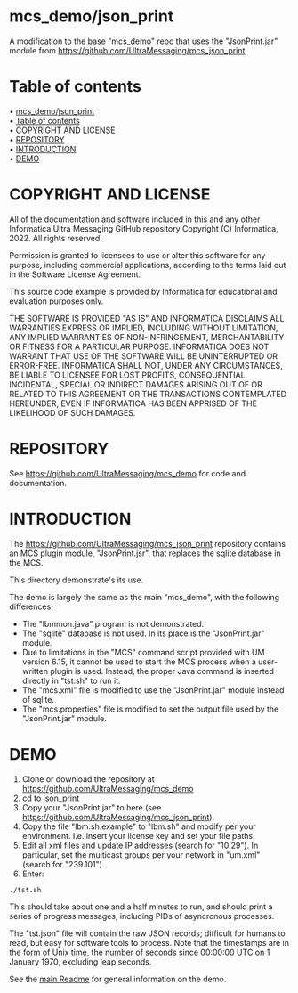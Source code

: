 # mcs_demo/json_print
A modification to the base "mcs_demo" repo that
uses the "JsonPrint.jar" module from
https://github.com/UltraMessaging/mcs_json_print

# Table of contents

<!-- mdtoc-start -->
&bull; [mcs_demo/json_print](#mcs_demojson_print)  
&bull; [Table of contents](#table-of-contents)  
&bull; [COPYRIGHT AND LICENSE](#copyright-and-license)  
&bull; [REPOSITORY](#repository)  
&bull; [INTRODUCTION](#introduction)  
&bull; [DEMO](#demo)  
<!-- TOC created by '../mdtoc/mdtoc.pl ./json_print/README.md' (see https://github.com/fordsfords/mdtoc) -->
<!-- mdtoc-end -->

# COPYRIGHT AND LICENSE

All of the documentation and software included in this and any
other Informatica Ultra Messaging GitHub repository
Copyright (C) Informatica, 2022. All rights reserved.

Permission is granted to licensees to use
or alter this software for any purpose, including commercial applications,
according to the terms laid out in the Software License Agreement.

This source code example is provided by Informatica for educational
and evaluation purposes only.

THE SOFTWARE IS PROVIDED "AS IS" AND INFORMATICA DISCLAIMS ALL WARRANTIES
EXPRESS OR IMPLIED, INCLUDING WITHOUT LIMITATION, ANY IMPLIED WARRANTIES OF
NON-INFRINGEMENT, MERCHANTABILITY OR FITNESS FOR A PARTICULAR
PURPOSE.  INFORMATICA DOES NOT WARRANT THAT USE OF THE SOFTWARE WILL BE
UNINTERRUPTED OR ERROR-FREE.  INFORMATICA SHALL NOT, UNDER ANY CIRCUMSTANCES,
BE LIABLE TO LICENSEE FOR LOST PROFITS, CONSEQUENTIAL, INCIDENTAL, SPECIAL OR
INDIRECT DAMAGES ARISING OUT OF OR RELATED TO THIS AGREEMENT OR THE
TRANSACTIONS CONTEMPLATED HEREUNDER, EVEN IF INFORMATICA HAS BEEN APPRISED OF
THE LIKELIHOOD OF SUCH DAMAGES.

# REPOSITORY

See https://github.com/UltraMessaging/mcs_demo for code and documentation.

# INTRODUCTION

The https://github.com/UltraMessaging/mcs_json_print repository
contains an MCS plugin module, "JsonPrint.jsr", that replaces the sqlite database
in the MCS.

This directory demonstrate's its use.

The demo is largely the same as the main "mcs_demo",
with the following differences:
* The "lbmmon.java" program is not demonstrated.
* The "sqlite" database is not used. In its place is the "JsonPrint.jar" module.
* Due to limitations in the "MCS" command script provided with UM version 6.15,
it cannot be used to start the MCS process when a user-written plugin is used.
Instead, the proper Java command is inserted directly in "tst.sh" to run it.
* The "mcs.xml" file is modified to use the "JsonPrint.jar" module instead of sqlite.
* The "mcs.properties" file is modified to set the output file used by the "JsonPrint.jar" module.

# DEMO

1. Clone or download the repository at https://github.com/UltraMessaging/mcs_demo
2. cd to json_print
3. Copy your "JsonPrint.jar" to here (see https://github.com/UltraMessaging/mcs_json_print).
4. Copy the file "lbm.sh.example" to "lbm.sh" and modify per your environment.
I.e. insert your license key and set your file paths.
5. Edit all xml files and update IP addresses (search for "10.29").
In particular, set the multicast groups per your network in "um.xml" (search for "239.101").
6. Enter:
````
./tst.sh
````

This should take about one and a half minutes to run,
and should print a series of progress messages,
including PIDs of asyncronous processes.

The "tst.json" file will contain the raw JSON records;
difficult for humans to read, but easy for software tools to process.
Note that the timestamps are in the form of [Unix time](https://en.wikipedia.org/wiki/Unix_time),
the number of seconds since 00:00:00 UTC on 1 January 1970, excluding leap seconds.

See the [main Readme](../Readme.md) for general information on the demo.
